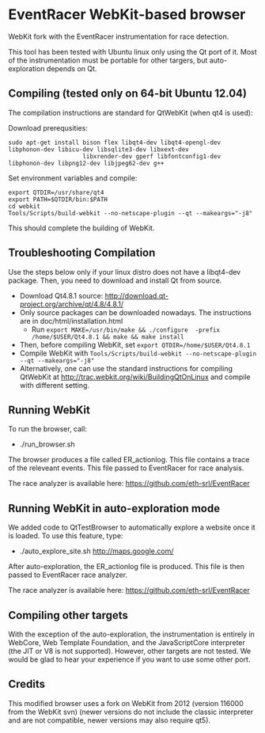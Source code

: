 EventRacer WebKit-based browser
===============================

WebKit fork with the EventRacer instrumentation for race detection.


This tool has been tested with Ubuntu linux only using the Qt port of it. Most of the instrumentation must be
portable for other targers, but auto-exploration depends on Qt.


Compiling (tested only on 64-bit Ubuntu 12.04)
----------------------------------------------

The compilation instructions are standard for QtWebKit (when qt4 is used):

Download prerequsities:

```
sudo apt-get install bison flex libqt4-dev libqt4-opengl-dev libphonon-dev libicu-dev libsqlite3-dev libxext-dev 
                     libxrender-dev gperf libfontconfig1-dev libphonon-dev libpng12-dev libjpeg62-dev g++
```

Set environment variables and compile:

```
export QTDIR=/usr/share/qt4
export PATH=$QTDIR/bin:$PATH
cd webkit
Tools/Scripts/build-webkit --no-netscape-plugin --qt --makeargs="-j8"
```
This should complete the building of WebKit. 


Troubleshooting Compilation
---------------------------

Use the steps below only if your linux distro does not have a libqt4-dev package. Then, you need to download and install Qt from source.
 * Download Qt4.8.1 source: http://download.qt-project.org/archive/qt/4.8/4.8.1/
 * Only source packages can be downloaded nowadays. The instructions are in doc/html/installation.html
    * Run ```export MAKE=/usr/bin/make && ./configure  -prefix /home/$USER/Qt4.8.1 && make && make install```
 * Then, before compiling WebKit, set ```export QTDIR=/home/$USER/Qt4.8.1```
 * Compile WebKit with ``` Tools/Scripts/build-webkit --no-netscape-plugin --qt --makeargs="-j8" ```
 * Alternatively, one can use the standard instructions for compiling QtWebKit at
http://trac.webkit.org/wiki/BuildingQtOnLinux and compile with different setting.

Running WebKit
--------------

To run the browser, call:
   * ./run_browser.sh

The browser produces a file called ER_actionlog. This file contains a trace of the releveant events. This file
passed to EventRacer for race analysis. 

The race analyzer is available here: https://github.com/eth-srl/EventRacer

Running WebKit in auto-exploration mode
---------------------------------------

We added code to QtTestBrowser to automatically explore a website once it is loaded. To use this feature, type:

   * ./auto_explore_site.sh http://maps.google.com/

After auto-exploration, the ER_actionlog file is produced. This file is then passed to EventRacer race analyzer.

The race analyzer is available here: https://github.com/eth-srl/EventRacer

Compiling other targets
-----------------------

With the exception of the auto-exploration, the instrumentation is entirely in WebCore, Web Template Foundation, and
the JavaScriptCore interpreter (the JIT or V8 is not supported). However, other targets are not
tested. We would be glad to hear your experience if you want to use some other port.

Credits
-------

This modified browser uses a fork on WebKit from 2012 (version 116000 from the WebKit svn)
(newer versions do not include the classic interpreter and are not compatible, newer versions may also require qt5).
